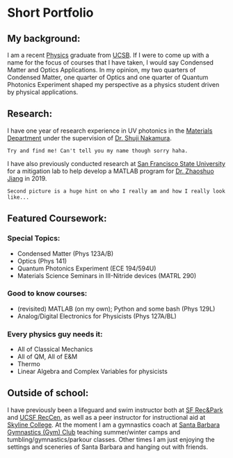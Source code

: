 # Short Portfolio

## My background:
I am a recent [Physics](https://www.physics.ucsb.edu/education) graduate from [UCSB](https://www.ucsb.edu/). If I were to come up with a name for the focus of courses that I have taken, I would say Condensed Matter and Optics Applications. In my opinion, my two quarters of Condensed Matter, one quarter of Optics and one quarter of Quantum Photonics Experiment shaped my perspective as a physics student driven by physical applications.

## Research:
I have one year of research experience in UV photonics in the [Materials Department](https://ssleec.ucsb.edu/) under the supervision of [Dr. Shuji Nakamura](https://materials.ucsb.edu/people/faculty/shuji-nakamura). 
```{figure} ../Images/SSLEECNovConference2022.jpeg
Try and find me! Can't tell you my name though sorry haha.
```
I have also previously conducted research at [San Francisco State University](https://engineering.sfsu.edu/) for a mitigation lab to help develop a MATLAB program for [Dr. Zhaoshuo Jiang](https://engineering.sfsu.edu/faculty-profile-zhaoshuo-jiang) in 2019.
```{figure} ../Images/SFSUJiang2019.JPG
Second picture is a huge hint on who I really am and how I really look like... 
```

## Featured Coursework:

### Special Topics: 
- Condensed Matter (Phys 123A/B)
- Optics (Phys 141)
- Quantum Photonics Experiment (ECE 194/594U)
- Materials Science Seminars in III-Nitride devices (MATRL 290)

### Good to know courses: 
- (revisited) MATLAB (on my own); Python and some bash (Phys 129L)
- Analog/Digital Electronics for Physicists (Phys 127A/BL)

### Every physics guy needs it: 
- All of Classical Mechanics
- All of QM, All of E&M
- Thermo
- Linear Algebra and Complex Variables for physicists

## Outside of school:
I have previously been a lifeguard and swim instructor both at [SF Rec&Park](https://sfrecpark.org/482/Swimming-Pools) and [UCSF RecCen](https://campuslifeserviceshome.ucsf.edu/fitnessrecreation/aquatics), as well as a peer instructor for instructional aid at [Skyline College](https://www.skylinecollege.edu/stemcenter/index.php). At the moment I am a gymnastics coach at [Santa Barbara Gymnastics (Gym) Club](https://www.santabarbaragymnasticsclub.com/) teaching summer/winter camps and tumbling/gymnastics/parkour classes. Other times I am just enjoying the settings and sceneries of Santa Barbara and hanging out with friends. 
